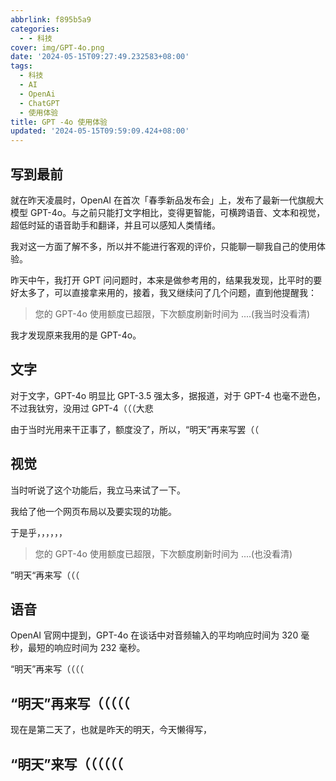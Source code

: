 ```yaml
---
abbrlink: f895b5a9
categories:
  - - 科技
cover: img/GPT-4o.png
date: '2024-05-15T09:27:49.232583+08:00'
tags:
  - 科技
  - AI
  - OpenAi
  - ChatGPT
  - 使用体验
title: GPT -4o 使用体验
updated: '2024-05-15T09:59:09.424+08:00'
---
```

## 写到最前

就在昨天凌晨时，OpenAI 在首次「春季新品发布会」上，发布了最新一代旗舰大模型 GPT-4o。与之前只能打文字相比，变得更智能，可横跨语音、文本和视觉，超低时延的语音助手和翻译，并且可以感知人类情绪。

我对这一方面了解不多，所以并不能进行客观的评价，只能聊一聊我自己的使用体验。

昨天中午，我打开 GPT 问问题时，本来是做参考用的，结果我发现，比平时的要好太多了，可以直接拿来用的，接着，我又继续问了几个问题，直到他提醒我：

> 您的 GPT-4o 使用额度已超限，下次额度刷新时间为 ....(我当时没看清)

我才发现原来我用的是 GPT-4o。

## 文字

对于文字，GPT-4o 明显比 GPT-3.5 强太多，据报道，对于 GPT-4 也毫不逊色，不过我钛穷，没用过 GPT-4（（（大悲

由于当时光用来干正事了，额度没了，所以，“明天”再来写罢（（

## 视觉

当时听说了这个功能后，我立马来试了一下。

我给了他一个网页布局以及要实现的功能。

于是乎，，，，，，

> 您的 GPT-4o 使用额度已超限，下次额度刷新时间为 ....(也没看清)

”明天“再来写（（（

## 语音

OpenAI 官网中提到，GPT-4o 在谈话中对音频输入的平均响应时间为 320 毫秒，最短的响应时间为 232 毫秒。

“明天”再来写（（（（

## “明天”再来写（（（（（
现在是第二天了，也就是昨天的明天，今天懒得写，
## “明天”来写（（（（（（